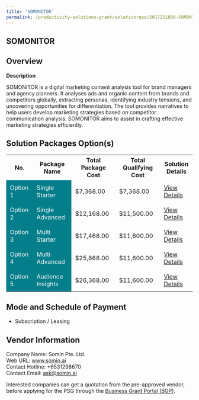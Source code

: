 ```yaml
---
title: 'SOMONITOR'
permalink: /productivity-solutions-grant/solutionrepo/201721105K-SOMONITOR-G
---
```


## SOMONITOR

## Overview

**Description**

SOMONITOR is a digital marketing content analysis tool for brand managers and agency planners. It analyses ads and organic content from brands and competitors globally, extracting personas, identifying industry tensions, and uncovering opportunities for differentiation. The tool provides narratives to help users develop marketing strategies based on competitor communication analysis. SOMONITOR aims to assist in crafting effective marketing strategies efficiently.

## Solution Packages Option(s)

<table>
<tr>
<th><b>No.</b></th>
<th><b>Package Name</b></th>
<th><b>Total Package Cost</b></th>
<th><b>Total Qualifying Cost</b></th>
<th><b>Solution Details</b></th>
</tr>
<tr>
<td style='padding: 10px; background-color: #037E8A; color: #FFFFFF;'>Option 1</td>
<td style='padding: 10px; background-color: #037E8A; color: #FFFFFF;'>Single Starter</td>
<td style='padding: 10px;'>$7,368.00</td>
<td style='padding: 10px;'>$7,368.00</td>
<td style='padding: 10px;'><a href='/images/psg/201721105K_20240259_13032025_Desensitised_Annex3_Part1.pdf' target='_blank'>View Details</a></td>
</tr>
<tr>
<td style='padding: 10px; background-color: #037E8A; color: #FFFFFF;'>Option 2</td>
<td style='padding: 10px; background-color: #037E8A; color: #FFFFFF;'>Single Advanced</td>
<td style='padding: 10px;'>$12,168.00</td>
<td style='padding: 10px;'>$11,500.00</td>
<td style='padding: 10px;'><a href='/images/psg/201721105K_20240259_13032025_Desensitised_Annex3_Part2.pdf' target='_blank'>View Details</a></td>
</tr>
<tr>
<td style='padding: 10px; background-color: #037E8A; color: #FFFFFF;'>Option 3</td>
<td style='padding: 10px; background-color: #037E8A; color: #FFFFFF;'>Multi Starter</td>
<td style='padding: 10px;'>$17,468.00</td>
<td style='padding: 10px;'>$11,600.00</td>
<td style='padding: 10px;'><a href='/images/psg/201721105K_20240259_13032025_Desensitised_Annex3_Part3.pdf' target='_blank'>View Details</a></td>
</tr>
<tr>
<td style='padding: 10px; background-color: #037E8A; color: #FFFFFF;'>Option 4</td>
<td style='padding: 10px; background-color: #037E8A; color: #FFFFFF;'>Multi Advanced</td>
<td style='padding: 10px;'>$25,868.00</td>
<td style='padding: 10px;'>$11,600.00</td>
<td style='padding: 10px;'><a href='/images/psg/201721105K_20240259_13032025_Desensitised_Annex3_Part4.pdf' target='_blank'>View Details</a></td>
</tr>
<tr>
<td style='padding: 10px; background-color: #037E8A; color: #FFFFFF;'>Option 5</td>
<td style='padding: 10px; background-color: #037E8A; color: #FFFFFF;'>Audience Insights</td>
<td style='padding: 10px;'>$26,368.00</td>
<td style='padding: 10px;'>$11,600.00</td>
<td style='padding: 10px;'><a href='/images/psg/201721105K_20240259_13032025_Desensitised_Annex3_Part5.pdf' target='_blank'>View Details</a></td>
</tr>
</table>

## Mode and Schedule of Payment

 - Subscription / Leasing

## Vendor Information

 Company Name: Somin Pte. Ltd.<br>Web URL: www.somin.ai <br>Contact Hotline: +6531298670 <br>Contact Email: ask@somin.ai <br>

Interested companies can get a quotation from the pre-approved vendor, before applying for the PSG through the <a href='https://www.businessgrants.gov.sg/' target='_blank' rel='noopener'>Business Grant Portal (BGP)</a>.

<script src="/jquery/resize-tables.js"></script>
